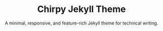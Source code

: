 <div align="center">

  # Chirpy Jekyll Theme

  A minimal, responsive, and feature-rich Jekyll theme for technical writing.
